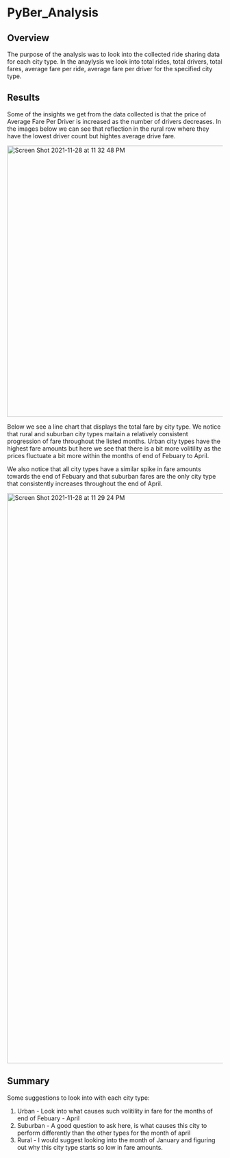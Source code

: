 # PyBer_Analysis

## Overview 

The purpose of the analysis was to look into the collected ride sharing data for each city type. In the anaylysis we look into total rides,	total drivers,	total fares,	average fare per ride,	average fare per driver for the specified city type.

## Results 

Some of the insights we get from the data collected is that the price of Average Fare Per Driver is increased as the number of drivers decreases. In the images below we can see that reflection in the rural row where they have the lowest driver count but hightes average drive fare. 

<img width="634" alt="Screen Shot 2021-11-28 at 11 32 48 PM" src="https://user-images.githubusercontent.com/69704963/143809349-de9e9839-4994-40a0-949b-81c4fe014e30.png">

Below we see a line chart that displays the total fare by city type. We notice that rural and suburban city types maitain a relatively consistent progression of fare throughout the listed months. Urban city types have the highest fare amounts but here we see that there is a bit more volitility as the prices fluctuate a bit more within the months of end of Febuary to April. 

We also notice that all city types have a similar spike in fare amounts towards the end of Febuary and that suburban fares are the only city type that consistently increases throughout the end of April. 

<img width="1332" alt="Screen Shot 2021-11-28 at 11 29 24 PM" src="https://user-images.githubusercontent.com/69704963/143809080-e671ce42-0953-4dcc-8c0b-93f4f0639bc2.png">

## Summary 

Some suggestions to look into with each city type:

1. Urban - Look into what causes such volitility in fare for the months of end of Febuary - April
2. Suburban - A good question to ask here, is what causes this city to perform differently than the other types for the month of april
3. Rural - I would suggest looking into the month of January and figuring out why this city type starts so low in fare amounts. 
